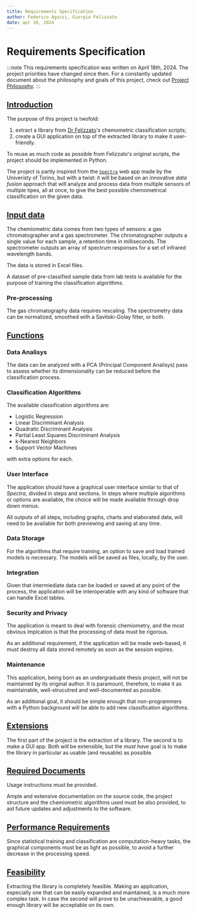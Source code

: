 ```yaml
---
title: Requirements Specification
author: Federico Aguzzi, Giorgio Felizzato
date: apr 18, 2024
---
```


# Requirements Specification

:::note
This requirements specification was written on April 18th, 2024. The project priorities have changed since then. For a constantly updated document about the philosophy and goals of this project, check out [Project Philosophy](./project-philosophy.md).
:::

## <u>Introduction</u>

The purpose of this project is twofold:

1. extract a library from [Dr
Felizzato](https://www.unibg.it/ugov/person/139887)'s chemometric classification
scripts;
2. create a GUI application on top of the extracted library to make it
  user-friendly.

To reuse as much code as possible from Felizzato's original scripts, the
project should be implemented in Python.

The project is partly inspired from the
[`Spectra`](https://www.spectrapp.unito.it/app/spectrapp) web app made by the
Univeristy of Torino, but with a twist: it will be based on an innovative _data
fusion_ approach that will analyze and process data from multiple sensors of
multiple tipes, all at once, to give the best possible chemometrical
classification on the given data.

## <u>Input data</u>

The chemiometric data comes from two types of sensors: a gas chromatographer
and a gas spectrometer. The chromatographer outputs a single value for each
sample, a retention time in milliseconds. The spectrometer outputs an array of
spectrum responses for a set of infrared wavelength bands.

The data is stored in Excel files.

A dataset of pre-classified sample data from lab tests is available for the
purpose of training the classification algorithms.

### Pre-processing

The gas chromatography data requires rescaling. The spectrometry data can be
normalized, smoothed with a Savitski-Golay filter, or both.

## <u>Functions</u>

### Data Analisys

The data can be analyzed with a PCA (Principal Component Analisys) pass to
assess whether its dimensionality can be reduced before the classification
process.

### Classification Algorithms

The available classification algorithms are:

- Logistic Regression
- Linear Discriminant Analysis
- Quadratic Discriminant Analysis
- Partial Least Squares Discriminant Analysis
- k-Nearest Neighbors
- Support Vector Machines

with extra options for each.

### User Interface

The application should have a graphical user interface similar to that of
_Spectra_, divided in steps and sections. In steps where multiple algorithms or
options are available, the choice will be made available through drop down
menus.

All outputs of all steps, including graphs, charts and elaborated data, will
need to be available for both previewing and saving at any time.

### Data Storage

For the algorithms that require training, an option to save and load trained
models is necessary. The models will be saved as files, locally, by the user.

### Integration

Given that intermiediate data can be loaded or saved at any point of the
process, the application will be interoperable with any kind of software that
can handle Excel tables.

### Security and Privacy

The application is meant to deal with forensic chemiometry, and the most
obvious implcation is that the processing of data must be rigorous.

As an additional requirement, if the application will be made web-based, it
must destroy all data stored remotely as soon as the session expires.

### Maintenance

This application, being born as an undergraduate thesis project, will not be
maintained by its original author. It is paramount, therefore, to make it as
maintainable, well-strucutred and well-documented as possible.

As an additional goal, it should be simple enough that non-programmers with a
Python background will be able to add new classification algorithms.

## <u>Extensions</u>

The first part of the project is the extraction of a library. The second is to
make a GUI app. Both will be extensible, but the _must have_ goal is to make
the library in particular as usable (and reusable) as possible.

## <u>Required Documents</u>

Usage instructions must be provided.

Ample and extensive documentation on the source code, the project structure and
the chemiometric algorithms used must be also provided, to aid future updates
and adjustments to the software.

## <u>Performance Requirements</u>

Since statistical training and classification are computation-heavy tasks, the
graphical components must be as light as possible, to avoid a further decrease
in the processing speed.

## <u>Feasibility</u>

Extracting the library is completely feasible. Making an application,
especially one that can be easily expanded and maintained, is a much more
complex task. In case the second will prove to be unachieavable, a good enough
library will be acceptable on its own.
